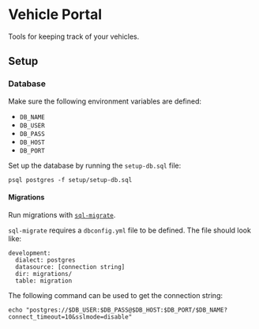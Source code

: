 # Vehicle Portal

Tools for keeping track of your vehicles.

## Setup

### Database

Make sure the following environment variables are defined:

- `DB_NAME`
- `DB_USER`
- `DB_PASS`
- `DB_HOST`
- `DB_PORT`

Set up the database by running the `setup-db.sql` file:

```shell
psql postgres -f setup/setup-db.sql
```

#### Migrations

Run migrations with [`sql-migrate`](https://github.com/rubenv/sql-migrate).

`sql-migrate` requires a `dbconfig.yml` file to be defined. The file should look like:

```
development:
  dialect: postgres
  datasource: [connection string]
  dir: migrations/
  table: migration

```

The following command can be used to get the connection string:

```shell
echo "postgres://$DB_USER:$DB_PASS@$DB_HOST:$DB_PORT/$DB_NAME?connect_timeout=10&sslmode=disable"
```

